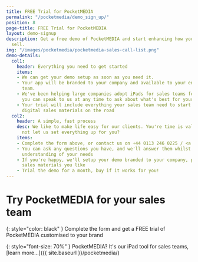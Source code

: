 ```yaml
---
title: FREE Trial for PocketMEDIA
permalink: "/pocketmedia/demo_sign_up/"
position: 8
page-title: FREE Trial for PocketMEDIA
layout: demo-signup
description: Get a free demo of PocketMEDIA and start enhancing how your sales team
  sell.
img: "/images/pocketmedia/pocketmedia-sales-call-list.png"
demo-details:
  col1:
    header: Everything you need to get started
    items:
    - We can get your demo setup as soon as you need it.
    - Your app will be branded to your company and available to your entire sales
      team.
    - We've been helping large companies adopt iPads for sales teams for years, so
      you can speak to us at any time to ask about what's best for your needs.
    - Your trial will include everything your sales team need to start using your
      digital sales materials on the road
  col2:
    header: A simple, fast process
    desc: We like to make life easy for our clients. You're time is valuable, so why
      not let us set everything up for you?
    items:
    - Complete the form above, or contact us on +44 0113 246 0225 / <a href="mailto:hello@pocketworks.co.uk">hello@pocketworks.co.uk</a>
    - You can ask any questions you have, and we'll answer them whilst getting an
      understanding of your needs
    - If you're happy, we'll setup your demo branded to your company, pre-loaded any
      sales materials you like
    - Trial the demo for a month, buy if it works for you!
---
```


# Try PocketMEDIA for your sales team

{: style="color: black" }
Complete the form and get a FREE trial of PocketMEDIA customised to your brand

{: style="font-size: 70%" }
PocketMEDIA? It's our iPad tool for sales teams, [learn more...]({{ site.baseurl }}/pocketmedia/)
